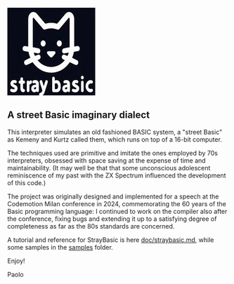 ![StrayBasic](doc/straybasic.jpeg "Title")

## A street Basic imaginary dialect

This interpreter simulates an old fashioned BASIC system, a "street Basic"
as Kemeny and Kurtz called them, which runs on top of a 16-bit computer.

The techniques used are primitive and imitate the ones employed by 70s
interpreters, obsessed with space saving at the expense of time and
maintainability. (It may well be that that some unconscious adolescent
reminiscence of my past with the ZX Spectrum influenced the development
of this code.)

The project was originally designed and implemented for a speech at the
Codemotion Milan conference in 2024, commemorating the 60 years of the Basic
programming language: I continued to work on the compiler also after the conference, fixing bugs and extending it up to a satisfying degree of completeness as far as the 80s standards are concerned.

A tutorial and reference for StrayBasic is here [doc/straybasic.md](doc/straybasic.md), while some samples in the [samples](samples) folder.

Enjoy!

Paolo
